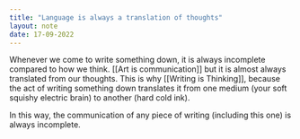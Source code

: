 ```yaml
---
title: "Language is always a translation of thoughts"
layout: note
date: 17-09-2022
---
```


Whenever we come to write something down, it is always incomplete compared to how we think. [[Art is communication]] but it is almost always translated from our thoughts. This is why [[Writing is Thinking]], because the act of writing something down translates it from one medium (your soft squishy electric brain) to another (hard cold ink).

In this way, the communication of any piece of writing (including this one) is always incomplete.